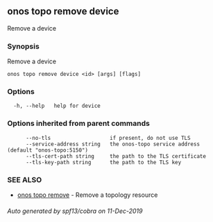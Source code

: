 ## onos topo remove device

Remove a device

### Synopsis

Remove a device

```
onos topo remove device <id> [args] [flags]
```

### Options

```
  -h, --help   help for device
```

### Options inherited from parent commands

```
      --no-tls                   if present, do not use TLS
      --service-address string   the onos-topo service address (default "onos-topo:5150")
      --tls-cert-path string     the path to the TLS certificate
      --tls-key-path string      the path to the TLS key
```

### SEE ALSO

* [onos topo remove](onos_topo_remove.md)	 - Remove a topology resource

###### Auto generated by spf13/cobra on 11-Dec-2019
